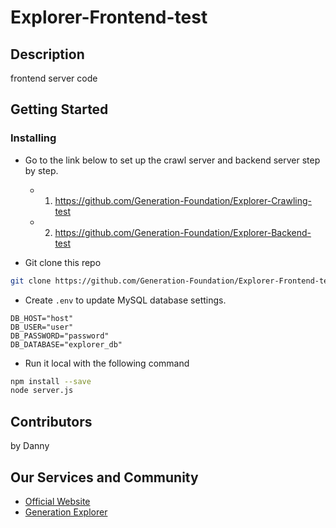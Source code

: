 # Explorer-Frontend-test

## Description
frontend server code

## Getting Started

### Installing
- Go to the link below to set up the crawl server and backend server step by step.
  - 1. <https://github.com/Generation-Foundation/Explorer-Crawling-test>
  - 2. <https://github.com/Generation-Foundation/Explorer-Backend-test>

- Git clone this repo
```bash
git clone https://github.com/Generation-Foundation/Explorer-Frontend-test.git
```
- Create ``.env`` to update MySQL database settings.
```env
DB_HOST="host"
DB_USER="user"
DB_PASSWORD="password"
DB_DATABASE="explorer_db"
```
- Run it local with the following command
```bash
npm install --save
node server.js
```


## Contributors
by Danny

## Our Services and Community
- [Official Website](https://gen.foundation/)
- [Generation Explorer](https://dev-explorer.gen.foundation/)
